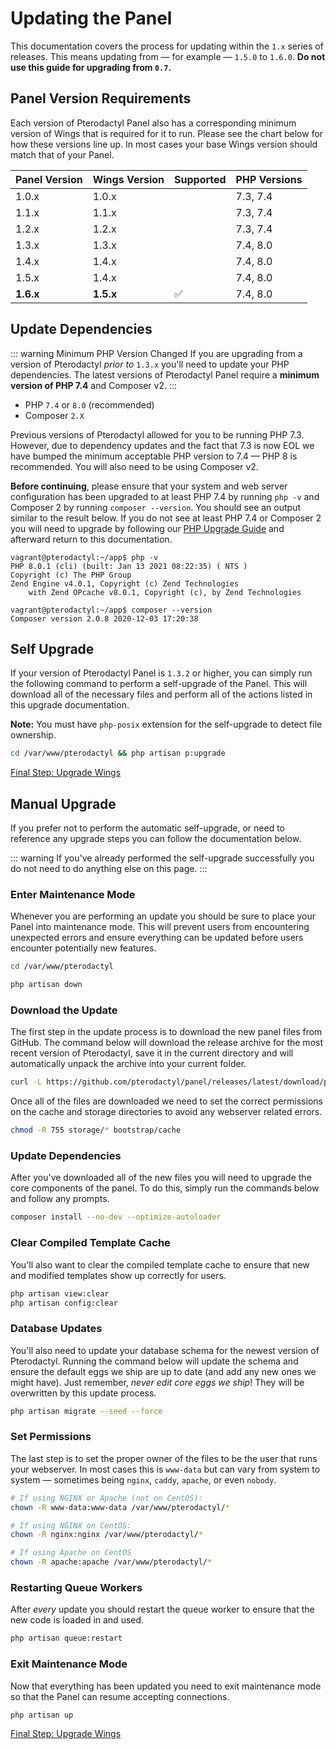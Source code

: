 # Updating the Panel

This documentation covers the process for updating within the `1.x` series of releases. This means updating from
&mdash; for example &mdash; `1.5.0` to `1.6.0`. **Do not use this guide for upgrading from `0.7`.**

## Panel Version Requirements

Each version of Pterodactyl Panel also has a corresponding minimum version of Wings that
is required for it to run. Please see the chart below for how these versions line up. In
most cases your base Wings version should match that of your Panel.

| Panel Version | Wings Version | Supported | PHP Versions |
| ------------- | ------------- | --------- | ------------ |
| 1.0.x         | 1.0.x         |           | 7.3, 7.4     |
| 1.1.x         | 1.1.x         |           | 7.3, 7.4     |
| 1.2.x         | 1.2.x         |           | 7.3, 7.4     |
| 1.3.x         | 1.3.x         |           | 7.4, 8.0     |
| 1.4.x         | 1.4.x         |           | 7.4, 8.0     |
| 1.5.x         | 1.4.x         |           | 7.4, 8.0     |
| **1.6.x**     | **1.5.x**     | ✅        | 7.4, 8.0     |

## Update Dependencies

::: warning Minimum PHP Version Changed
If you are upgrading from a version of Pterodactyl _prior to_ `1.3.x` you'll need to update your PHP
dependencies. The latest versions of Pterodactyl Panel require a **minimum version of PHP 7.4** and
Composer v2.
:::

* PHP `7.4` or `8.0` (recommended)
* Composer `2.X`

Previous versions of Pterodactyl allowed for you to be running PHP 7.3. However, due to dependency updates and
the fact that 7.3 is now EOL we have bumped the minimum acceptable PHP version to 7.4 — PHP 8 is recommended. You
will also need to be using Composer v2.

**Before continuing**, please ensure that your system and web server configuration has been upgraded to at least PHP 7.4 by running `php -v` and Composer 2 by running `composer --version`. You
should see an output similar to the result below. If you do not see at least PHP 7.4 or Composer 2 you will need to upgrade by following
our [PHP Upgrade Guide](/guides/php_upgrade.md) and afterward return to this documentation.

```
vagrant@pterodactyl:~/app$ php -v
PHP 8.0.1 (cli) (built: Jan 13 2021 08:22:35) ( NTS )
Copyright (c) The PHP Group
Zend Engine v4.0.1, Copyright (c) Zend Technologies
    with Zend OPcache v8.0.1, Copyright (c), by Zend Technologies

vagrant@pterodactyl:~/app$ composer --version
Composer version 2.0.8 2020-12-03 17:20:38
```

## Self Upgrade

If your version of Pterodactyl Panel is `1.3.2` or higher, you can simply run the following command to perform a
self-upgrade of the Panel. This will download all of the necessary files and perform all of the actions listed
in this upgrade documentation.

**Note:** You must have `php-posix` extension for the self-upgrade to detect file ownership.

```bash
cd /var/www/pterodactyl && php artisan p:upgrade
```

[Final Step: Upgrade Wings](/wings/1.0/upgrading.md)

## Manual Upgrade

If you prefer not to perform the automatic self-upgrade, or need to reference any upgrade steps you can follow
the documentation below.

::: warning
If you've already performed the self-upgrade successfully you do not need to do anything else on this page.
:::

### Enter Maintenance Mode

Whenever you are performing an update you should be sure to place your Panel into maintenance mode. This will prevent
users from encountering unexpected errors and ensure everything can be updated before users encounter
potentially new features.

```bash
cd /var/www/pterodactyl

php artisan down
```

### Download the Update

The first step in the update process is to download the new panel files from GitHub. The command below will download
the release archive for the most recent version of Pterodactyl, save it in the current directory and will automatically
unpack the archive into your current folder.

```bash
curl -L https://github.com/pterodactyl/panel/releases/latest/download/panel.tar.gz | tar -xzv
```

Once all of the files are downloaded we need to set the correct permissions on the cache and storage directories to avoid
any webserver related errors.

```bash
chmod -R 755 storage/* bootstrap/cache
```

### Update Dependencies

After you've downloaded all of the new files you will need to upgrade the core components of the panel. To do this,
simply run the commands below and follow any prompts.

```bash
composer install --no-dev --optimize-autoloader
```

### Clear Compiled Template Cache

You'll also want to clear the compiled template cache to ensure that new and modified templates show up correctly for
users.

```bash
php artisan view:clear
php artisan config:clear
```

### Database Updates

You'll also need to update your database schema for the newest version of Pterodactyl. Running the command below
will update the schema and ensure the default eggs we ship are up to date (and add any new ones we might have). Just
remember, _never edit core eggs we ship_! They will be overwritten by this update process.

```bash
php artisan migrate --seed --force
```

### Set Permissions

The last step is to set the proper owner of the files to be the user that runs your webserver. In most cases this
is `www-data` but can vary from system to system &mdash; sometimes being `nginx`, `caddy`, `apache`, or even `nobody`.

```bash
# If using NGINX or Apache (not on CentOS):
chown -R www-data:www-data /var/www/pterodactyl/*

# If using NGINX on CentOS:
chown -R nginx:nginx /var/www/pterodactyl/*

# If using Apache on CentOS
chown -R apache:apache /var/www/pterodactyl/*
```

### Restarting Queue Workers

After _every_ update you should restart the queue worker to ensure that the new code is loaded in and used.

```bash
php artisan queue:restart
```

### Exit Maintenance Mode

Now that everything has been updated you need to exit maintenance mode so that the Panel can resume accepting
connections.

```bash
php artisan up
```

[Final Step: Upgrade Wings](/wings/1.0/upgrading.md)
